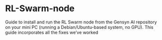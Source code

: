 # RL-Swarm-node
Guide to install and run the RL Swarm node from the Gensyn AI repository on your mini PC (running a Debian/Ubuntu-based system, no GPU). This guide incorporates all the fixes we’ve worked
